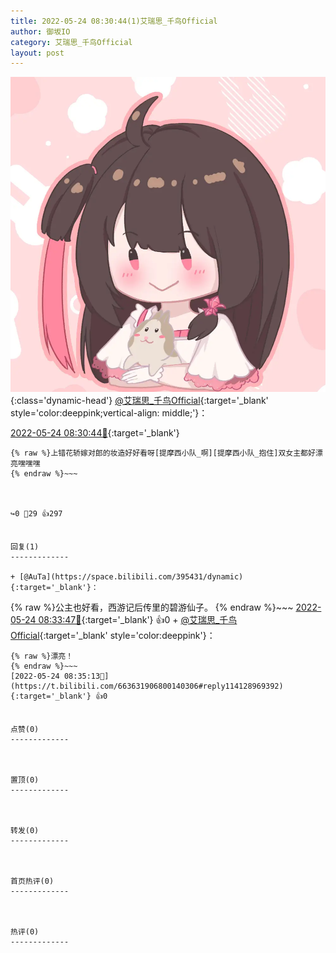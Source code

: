 ```yaml
---
title: 2022-05-24 08:30:44(1)艾瑞思_千鸟Official
author: 御坂IO
category: 艾瑞思_千鸟Official
layout: post
---
```


![img](/images/7e08840c56f251de28bdf766b647bd5fe9a5d50a.jpg){:class='dynamic-head'}
[@艾瑞思_千鸟Official](https://space.bilibili.com/1090010845/dynamic){:target='_blank' style='color:deeppink;vertical-align: middle;'}：

[2022-05-24 08:30:44🔗](https://t.bilibili.com/663631906800140306){:target='_blank'}

~~~
{% raw %}上错花轿嫁对郎的妆造好好看呀[提摩西小队_啊][提摩西小队_抱住]双女主都好漂亮嘿嘿嘿
{% endraw %}~~~



↪️0 💬29 👍297


回复(1)
-------------

+ [@AuTa](https://space.bilibili.com/395431/dynamic){:target='_blank'}：
~~~
{% raw %}公主也好看，西游记后传里的碧游仙子。
{% endraw %}~~~
[2022-05-24 08:33:47🔗](https://t.bilibili.com/663631906800140306#reply114128836368){:target='_blank'} 👍0
    + [@艾瑞思_千鸟Official](https://space.bilibili.com/1090010845/dynamic){:target='_blank' style='color:deeppink'}：
~~~
{% raw %}漂亮！
{% endraw %}~~~
[2022-05-24 08:35:13🔗](https://t.bilibili.com/663631906800140306#reply114128969392){:target='_blank'} 👍0


点赞(0)
-------------



置顶(0)
-------------



转发(0)
-------------



首页热评(0)
-------------



热评(0)
-------------




